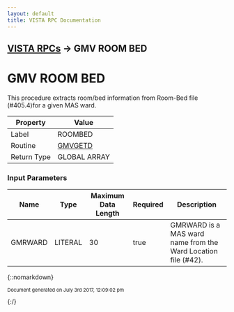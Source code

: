 ```yaml
---
layout: default
title: VISTA RPC Documentation
---
```


## [VISTA RPCs](TableOfContents) &#8594; GMV ROOM BED
# GMV ROOM BED

This procedure extracts room/bed information from Room-Bed file (#405.4)for a given MAS ward.

Property | Value
--- | ---
Label | ROOMBED
Routine | [GMVGETD](http://code.osehra.org/dox/Routine_GMVGETD_source.html)
Return Type | GLOBAL ARRAY


### Input Parameters

Name | Type | Maximum Data Length | Required | Description
--- | --- | --- | --- | ---
GMRWARD | LITERAL | 30 | true | GMRWARD is a MAS ward name from the Ward Location file (#42).



{::nomarkdown} <br/><p style="font-size: 11px">Document generated on July 3rd 2017, 12:09:02 pm</p>{:/}